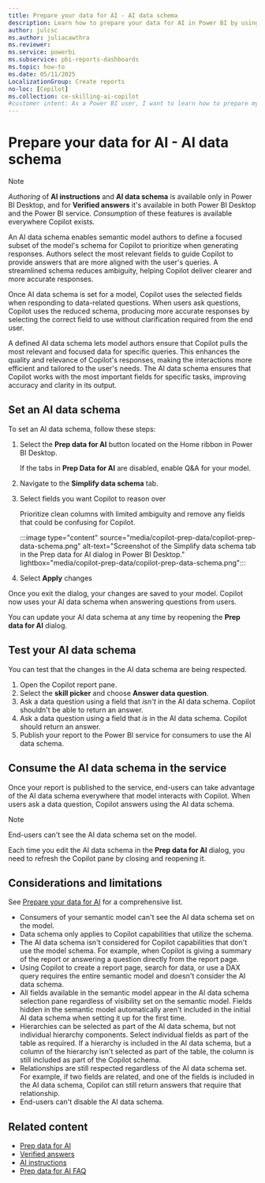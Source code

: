 ```yaml
---
title: Prepare your data for AI - AI data schema
description: Learn how to prepare your data for AI in Power BI by using the AI data schema. Optimize Copilot's performance, improve AI-driven insights, and enhance user interactions by defining a focused subset of your model's schema.
author: julcsc
ms.author: juliacawthra
ms.reviewer: 
ms.service: powerbi
ms.subservice: pbi-reports-dashboards
ms.topic: how-to
ms.date: 05/11/2025
LocalizationGroup: Create reports
no-loc: [Copilot]
ms.collection: ce-skilling-ai-copilot
#customer intent: As a Power BI user, I want to learn how to prepare my data for AI by using features like the AI data schema to optimize Copilot's performance, ensure accurate and verified answers, and enhance AI-driven insights and user interactions.
---
```


# Prepare your data for AI - AI data schema

> [!NOTE]
> *Authoring* of **AI instructions** and **AI data schema** is available only in Power BI Desktop, and for **Verified answers** it's available in both Power BI Desktop and the Power BI service. *Consumption* of these features is available everywhere Copilot exists.

An AI data schema enables semantic model authors to define a focused subset of the model's schema for Copilot to prioritize when generating responses. Authors select the most relevant fields to guide Copilot to provide answers that are more aligned with the user's queries. A streamlined schema reduces ambiguity, helping Copilot deliver clearer and more accurate responses.

Once AI data schema is set for a model, Copilot uses the selected fields when responding to data-related questions. When users ask questions, Copilot uses the reduced schema, producing more accurate responses by selecting the correct field to use without clarification required from the end user.

A defined AI data schema lets model authors ensure that Copilot pulls the most relevant and focused data for specific queries. This enhances the quality and relevance of Copilot's responses, making the interactions more efficient and tailored to the user's needs. The AI data schema ensures that Copilot works with the most important fields for specific tasks, improving accuracy and clarity in its output.

## Set an AI data schema

To set an AI data schema, follow these steps:

1. Select the **Prep data for AI** button located on the Home ribbon in Power BI Desktop.  

   If the tabs in **Prep Data for AI** are disabled, enable Q&A for your model.

1. Navigate to the **Simplify data schema** tab.
1. Select fields you want Copilot to reason over

   Prioritize clean columns with limited ambiguity and remove any fields that could be confusing for Copilot.

   :::image type="content" source="media/copilot-prep-data/copilot-prep-data-schema.png" alt-text="Screenshot of the Simplify data schema tab in the Prep data for AI dialog in Power BI Desktop." lightbox="media/copilot-prep-data/copilot-prep-data-schema.png":::

1. Select **Apply** changes

Once you exit the dialog, your changes are saved to your model. Copilot now uses your AI data schema when answering questions from users.  

You can update your AI data schema at any time by reopening the **Prep data for AI** dialog.

## Test your AI data schema

You can test that the changes in the AI data schema are being respected.

1. Open the Copilot report pane.
1. Select the **skill picker** and choose **Answer data question**.
1. Ask a data question using a field that *isn't* in the AI data schema. Copilot shouldn't be able to return an answer.
1. Ask a data question using a field that *is* in the AI data schema. Copilot should return an answer.
1. Publish your report to the Power BI service for consumers to use the AI data schema.

## Consume the AI data schema in the service

Once your report is published to the service, end-users can take advantage of the AI data schema everywhere that model interacts with Copilot. When users ask a data question, Copilot answers using the AI data schema.

> [!NOTE]
> End-users can't see the AI data schema set on the model.
> 
> Each time you edit the AI data schema in the **Prep data for AI** dialog, you need to refresh the Copilot pane by closing and reopening it.

## Considerations and limitations

See [Prepare your data for AI](copilot-prepare-data-ai.md#considerations-and-limitations) for a comprehensive list.

- Consumers of your semantic model can't see the AI data schema set on the model.
- Data schema only applies to Copilot capabilities that utilize the schema.
- The AI data schema isn't considered for Copilot capabilities that don't use the model schema. For example, when Copilot is giving a summary of the report or answering a question directly from the report page.
- Using Copilot to create a report page, search for data, or use a DAX query requires the entire semantic model and doesn't consider the AI data schema.
- All fields available in the semantic model appear in the AI data schema selection pane regardless of visibility set on the semantic model. Fields hidden in the semantic model  automatically aren't included in the initial AI data schema when setting it up for the first time. 
- Hierarchies can be selected as part of the AI data schema, but not individual hierarchy components. Select individual fields as part of the table as required. If a hierarchy is included in the AI data schema, but a column of the hierarchy isn't selected as part of the table, the column is still included as part of the Copilot schema.
- Relationships are still respected regardless of the AI data schema set. For example, if two fields are related, and one of the fields is included in the AI data schema, Copilot can still return answers that require that relationship.
- End-users can't disable the AI data schema.

## Related content

- [Prep data for AI](copilot-prepare-data-ai.md)
- [Verified answers](copilot-prepare-data-ai-verified-answers.md)
- [AI instructions](copilot-prepare-data-ai-instructions.md)
- [Prep data for AI FAQ](copilot-prepare-data-ai-faq.yml)
